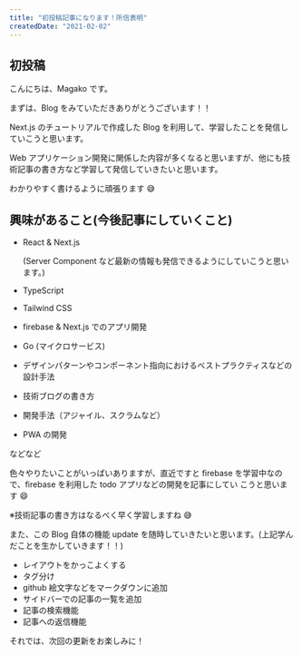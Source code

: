 ```yaml
---
title: "初投稿記事になります！所信表明"
createdDate: "2021-02-02"
---
```


## 初投稿

こんにちは、Magako です。

まずは、Blog をみていただきありがとうございます！！

Next.js のチュートリアルで作成した Blog を利用して、学習したことを発信していこうと思います。

Web アプリケーション開発に関係した内容が多くなると思いますが、他にも技術記事の書き方など学習して発信していきたいと思います。

わかりやすく書けるように頑張ります 😅

## 興味があること(今後記事にしていくこと)

- React & Next.js

  (Server Component など最新の情報も発信できるようにしていこうと思います。)

- TypeScript
- Tailwind CSS
- firebase & Next.js でのアプリ開発
- Go (マイクロサービス)
- デザインパターンやコンポーネント指向におけるベストプラクティスなどの設計手法
- 技術ブログの書き方
- 開発手法（アジャイル、スクラムなど）
- PWA の開発

などなど

色々やりたいことがいっぱいありますが、直近ですと firebase を学習中なので、firebase を利用した todo アプリなどの開発を記事にしてい
こうと思います 😄

※技術記事の書き方はなるべく早く学習しますね 😅

また、この Blog 自体の機能 update を随時していきたいと思います。(上記学んだことを生かしていきます！！)

- レイアウトをかっこよくする
- タグ分け
- github 絵文字などをマークダウンに追加
- サイドバーでの記事の一覧を追加
- 記事の検索機能
- 記事への返信機能

それでは、次回の更新をお楽しみに！
